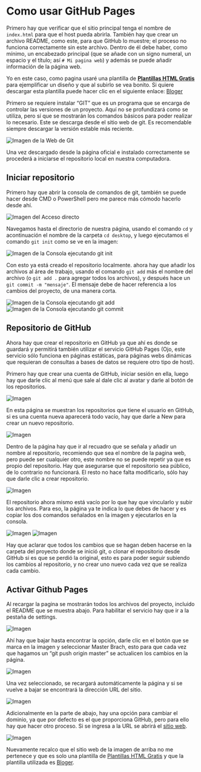 # Como usar GitHub Pages

Primero hay que verificar que el sitio principal tenga el nombre de `index.html` para que el host pueda abrirla. También hay que crear un archivo README, como este, para que GitHub lo muestre; el proceso no funciona correctamente sin este archivo. Dentro de él debe haber, como mínimo, un encabezado principal (que se añade con un signo numeral, un espacio y el título; así `# Mi pagina web`) y además se puede añadir información de la página web.

Yo en este caso, como pagina usaré una plantilla de [**Plantillas HTML Gratis**][web de plantillas] para ejemplificar un diseño y que al subirlo se vea bonito. Si quiere descargar esta plantilla puede hacer clic en el siguiente enlace: [Bloger][Plantilla]

Primero se requiere instalar “GIT” que es un programa que se encarga de controlar las versiones de un proyecto. Aquí no se profundizará como se utiliza, pero sí que se mostrarán los comandos básicos para poder realizar lo necesario. Este se descarga desde el sitio web de git. Es recomendable siempre descargar la versión estable más reciente.

![Imagen de la Web de Git](readme/0_git.png "Pagina oficial de git")

Una vez descargado desde la página oficial e instalado correctamente se procederá a iniciarse el repositorio local en nuestra computadora.

## Iniciar repositorio

Primero hay que abrir la consola de comandos de git, también se puede hacer desde CMD o PowerShell pero me parece más cómodo hacerlo desde ahí.

![Imagen del Acceso directo](readme/1_abrir.png "Git Bash")

Navegamos hasta el directorio de nuestra página, usando el comando `cd` y acontinuación el nombre de la carpeta `cd desktop`, y luego ejecutamos el comando `git init` como se ve en la imagen:

![Imagen de la Consola ejecutando git init](readme/2_iniciar-repositorio1.png "git init")

Con esto ya está creado el repositorio localmente. ahora hay que añadir los archivos al área de trabajo, usando el comando `git add` más el nombre del archivo (o `git add .` para agregar todos los archivos), y después hace un `git commit -m "mensaje"`. El mensaje debe de hacer referencia a los cambios del proyecto, de una manera corta.

![Imagen de la Consola ejecutando git add](readme/2_iniciar-repositorio2.png "git add")
![Imagen de la Consola ejecutando git commit](readme/2_iniciar-repositorio3.png "git commit")

## Repositorio de GitHub

Ahora hay que crear el repositorio en GitHub ya que ahí es donde se guardará y permitirá también utilizar el servicio GitHub Pages (Ojo, este servicio sólo funciona en páginas estáticas, para páginas webs dinámicas que requieran de consultas a bases de datos se requiere otro tipo de host).

Primero hay que crear una cuenta de GitHub, iniciar sesión en ella, luego hay que darle clic al menú que sale al dale clic al avatar y darle al botón de los repositorios.

![Imagen](readme/3_Subir-repositorio1.png)

En esta página se muestran los repositorios que tiene el usuario en GitHub, si es una cuenta nueva aparecerá todo vacío, hay que darle a New para crear un nuevo repositorio.

![Imagen](readme/3_Subir-repositorio2.png)

Dentro de la página hay que ir al recuadro que se señala y añadir un nombre al repositorio, recomiendo que sea el nombre de la pagina web, pero puede ser cualquier otro, este nombre no se puede repetir ya que es propio del repositorio. Hay que asegurarse que el repositorio sea público, de lo contrario no funcionará. El resto no hace falta modificarlo, sólo hay que darle clic a crear repositorio.

![Imagen](readme/3_Subir-repositorio3.png)

El repositorio ahora mismo está vacío por lo que hay que vincularlo y subir los archivos. Para eso, la página ya te indica lo que debes de hacer y es copiar los dos comandos señalados en la imagen y ejecutarlos en la consola.

![Imagen](readme/3_Subir-repositorio4.png)
![Imagen](readme/3_Subir-repositorio5.png)

Hay que aclarar que todos los cambios que se hagan deben hacerse en la carpeta del proyecto donde se inició git, o clonar el repositorio desde GitHub si es que se perdió la original, esto es para poder seguir subiendo los cambios al repositorio, y no crear uno nuevo cada vez que se realiza cada cambio.

## Activar Github Pages

Al recargar la pagina se mostrarán todos los archivos del proyecto, incluido el README que se muestra abajo. Para habilitar el servicio hay que ir a la pestaña de settings.

![Imagen](readme/4_Activar-GitHub-Pages1.png)

Ahí hay que bajar hasta encontrar la opción, darle clic en el botón que se marca en la imagen y seleccionar Master Brach, esto para que cada vez que hagamos un “git push origin master” se actualicen los cambios en la página.

![Imagen](readme/4_Activar-GitHub-Pages2.png)

Una vez seleccionado, se recargará automáticamente la página y si se vuelve a bajar se encontrará la dirección URL del sitio. 

![Imagen](readme/4_Activar-GitHub-Pages3.png)

Adicionalmente en la parte de abajo, hay una opción para cambiar el dominio, ya que por defecto es el que proporciona GitHub, pero para ello hay que hacer otro proceso.
Si se ingresa a la URL se abrirá el [sitio web][pagina web de ejemplo].

![Imagen](readme/5_Sitio.png)

Nuevamente recalco que el sitio web de la imagen de arriba no me pertenece y que es solo una plantilla de [Plantillas HTML Gratis][web de plantillas] y que la plantilla utilizada es [Bloger][Plantilla].

<!-- Enlaces -->

[pagina web de ejemplo]: https://calabazo50.github.io/GitHub-Pages/index.html "Sitio web del ejemplo"

[web de plantillas]: https://plantillashtmlgratis.com/ "Página a la que le pertenece la plantilla"

[Plantilla]: https://plantillashtmlgratis.com/todas-las-plantillas/plantilla/plantillas-html-css-para-descargar-gratuita-bloger/ "Plantilla usada"
